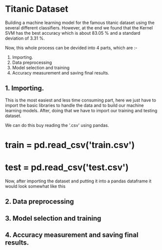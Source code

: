 # Titanic Dataset
Building a machine learning model for the famous titanic dataset using the several different classifiers. However, at the end we found that the Kernel SVM has the best accuracy which is about 83.05 % and a standard deviation of 3.31 %.

Now, this whole process can be devided into 4 parts, which are :-

1. Importing.
2. Data preprocessing
3. Model selection and training 
4. Accuracy measurement and saving final results.

## 1. Importing.

This is the most easiest and less time consuming part, here we just have to import the basic libraries to handle the data and to build our machine learning models. After, doing that we have to import our training and testing dataset. 

We can do this buy reading the '.csv' using pandas.
  # train = pd.read_csv('train.csv')
  # test = pd.read_csv('test.csv')

Now, after importing the dataset and putting it into a pandas dataframe it would look somewhat like this 

## 2. Data preprocessing

## 3. Model selection and training 

## 4. Accuracy measurement and saving final results.
